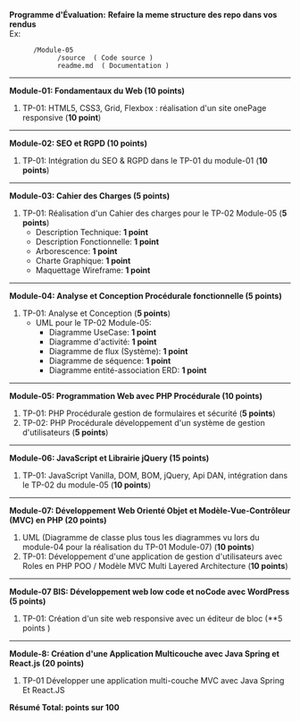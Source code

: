 **Programme d'Évaluation:**
**Refaire la meme structure des repo dans vos rendus**  
Ex: 
```  
      /Module-05  
            /source  ( Code source )  
            readme.md  ( Documentation )  
```
---

**Module-01: Fondamentaux du Web (10 points)**
1. TP-01: HTML5, CSS3, Grid, Flexbox : réalisation d'un site onePage responsive (**10 point**)


---

**Module-02: SEO et RGPD (10 points)**
1. TP-01: Intégration du SEO & RGPD dans le TP-01 du module-01 (**10 points**)

---

**Module-03: Cahier des Charges (5 points)**
1. TP-01: Réalisation d'un Cahier des charges pour le TP-02 Module-05 (**5 points**)
   - Description Technique: **1 point**
   - Description Fonctionnelle: **1 point**
   - Arborescence: **1 point**
   - Charte Graphique: **1 point**
   - Maquettage Wireframe: **1 point**

---

**Module-04: Analyse et Conception Procédurale fonctionnelle (5 points)**
1. TP-01: Analyse et Conception (**5 points**)
   - UML pour le TP-02 Module-05:
     - Diagramme UseCase: **1 point**
     - Diagramme d'activité: **1 point**
     - Diagramme de flux (Système): **1 point**
     - Diagramme de séquence: **1 point**
     - Diagramme entité-association ERD: **1 point**

---

**Module-05: Programmation Web avec PHP Procédurale (10 points)**
1. TP-01: PHP Procédurale gestion de formulaires et sécurité (**5 points**)
2. TP-02: PHP Procédurale développement d'un système de gestion d'utilisateurs  (**5 points**)


---

**Module-06: JavaScript et Librairie jQuery (15 points)**
1. TP-01: JavaScript Vanilla, DOM, BOM, jQuery, Api DAN, intégration dans le TP-02 du module-05 (**10 points**)

---

**Module-07: Développement Web Orienté Objet et Modèle-Vue-Contrôleur (MVC) en PHP (20 points)**
1. UML (Diagramme de classe plus tous les diagrammes vu lors du module-04 pour la réalisation du TP-01 Module-07) (**10 points**)
2. TP-01: Développement d'une application de gestion d'utilisateurs avec Roles en PHP POO / Modèle MVC Multi Layered Architecture  (**10 points**)

---

**Module-07 BIS: Développement web low code et noCode avec WordPress (5 points)**
1. TP-01: Création d'un site web responsive avec un éditeur de bloc (**5 points )
---

**Module-8: Création d'une Application Multicouche avec Java Spring et React.js (20 points)**
1. TP-01 Développer une application multi-couche MVC avec Java Spring Et React.JS  

**Résumé Total: points sur 100**
